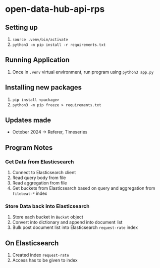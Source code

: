 # open-data-hub-api-rps

## Setting up

1. `source .venv/bin/activate`
2. `python3 -m pip install -r requirements.txt`

## Running Application

1. Once in `.venv` virtual environment, run program using `python3 app.py`

## Installing new packages

1. `pip install <package>`
2. `python3 -m pip freeze > requirements.txt`


## Updates made

- October 2024 -> Referer, Timeseries
  

## Program Notes

### Get Data from Elasticsearch

1. Connect to Elasticsearch client
2. Read query body from file
3. Read aggregation from file
4. Get buckets from Elasticsearch based on query and aggregation from `filebeat-*` index

### Store Data back into Elasticsearch

1. Store each bucket in `Bucket` object
2. Convert into dictionary and append into document list
3. Bulk post document list into Elasticsearch `request-rate` index


## On Elasticsearch

1. Created index `request-rate`
2. Access has to be given to index

